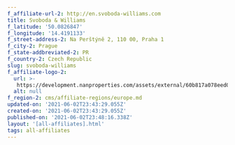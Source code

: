 ```yaml
---
f_affiliate-url-2: http://en.svoboda-williams.com
title: Svoboda & Williams
f_latitude: '50.0826847'
f_longitude: '14.4191133'
f_street-address-2: Na Perštýně 2, 110 00, Praha 1­
f_city-2: Prague­
f_state-addbreviated-2: PR­
f_country-2: Czech Republic
slug: svoboda-williams
f_affiliate-logo-2:
  url: >-
   https://development.nanproperties.com/assets/external/60b817a078eed0255ef8db7e_6081e58b7418b3d435d6b14c_60785a401a72316c0c8028c6_content_svobodawilliams-jpeg.jpeg
  alt: null
f_region-2: cms/affiliate-regions/europe.md
updated-on: '2021-06-02T23:43:29.055Z'
created-on: '2021-06-02T23:43:29.055Z'
published-on: '2021-06-02T23:48:16.338Z'
layout: '[all-affiliates].html'
tags: all-affiliates
---
```



